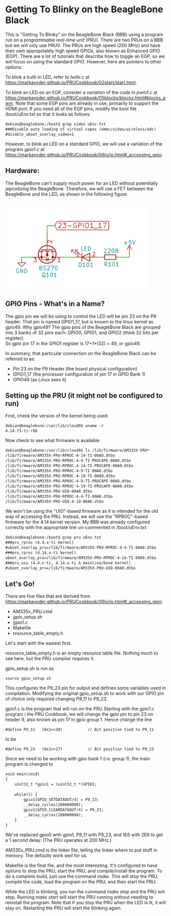 # Getting To Blinky on the BeagleBone Black

This is "Getting To Blinky" on the BeagleBone Black (BBB) using a program run on a *programmable real-time unit* (PRU).
There are two PRUs on a BBB but we will only use PRU0.  The PRUs are high speed (200 MHz) and have
their own appropriately high speed GPIOs, also known as Enhanced GPIO (EGP).  There are a lot of tutorials 
that describe how to toggle an EGP, so we will focus on using the standard GPIO.  However, here are pointers
to other options:

To blink a built-in LED, refer to *hello.c* at https://markayoder.github.io/PRUCookbook/02start/start.html.

To blink an LED on an EGP, consider a variation of the code in *pwm1.c* at https://markayoder.github.io/PRUCookbook/05blocks/blocks.html#blocks_pwm.
Note that some EGP pins are already in use, primarily to support the HDMI port.  If you need all of the EGP pins,
modify the boot file /boot/uEnv.txt so that it looks as follows:
```
debian@beaglebone:/boot$ grep video uEnv.txt
###Disable auto loading of virtual capes (emmc/video/wireless/adc)
#disable_uboot_overlay_video=1
```

However, to blink an LED on a standard GPIO, we will use a variation of the program *gpio1.c* at https://markayoder.github.io/PRUCookbook/06io/io.html#_accessing_gpio.


## Hardware:
The BeagleBone can't supply much power for an LED without potentially jeprodizing the BeagleBone.
Therefore, we will use a FET between the BeagleBone and the LED, as shown in the following figure.

![schematic](https://github.com/AlanFord/Getting-to-more-blinkies/blob/master/Beaglebone%20Black/schematic.png)

## GPIO Pins - What's in a Name?
The gpio pin we will be using to control the LED will be pin 23 on the P9 header.  That pin is named GPIO1_17, but 
is known to the linux kernel as gpio49.  Why gpio49?  The gpio pins of the BeagleBone Black are grouped into 
3 banks of 32 pins each: GPIO0, GPIO1, and GPIO2 (think 32 bits per register).  
So gpio pin 17 in the GPIO1 register is 17+1*(32) = 49, or gpio49.

In summary, that particular connection on the BeagleBone Black can be referred to as:
* Pin 23 on the P9 Header (the board physical configuration)
* GPIO1_17 (the processor configuration of pin 17 in GPIO Bank 1)
* GPIO49 (as Linux sees it)

## Setting up the PRU (it might not be configured to run)
First, check the version of the kernel being used:
```
debian@beaglebone:/var/lib/cloud9$ uname -r
4.14.71-ti-r80
```
Now check to see what firmware is available:
```
debian@beaglebone:/var/lib/cloud9$ ls /lib/firmware/AM335X-PRU*
/lib/firmware/AM335X-PRU-RPROC-4-14-TI-00A0.dtbo          /lib/firmware/AM335X-PRU-RPROC-4-4-TI-PRUCAPE-00A0.dtbo
/lib/firmware/AM335X-PRU-RPROC-4-14-TI-PRUCAPE-00A0.dtbo  /lib/firmware/AM335X-PRU-RPROC-4-9-TI-00A0.dtbo
/lib/firmware/AM335X-PRU-RPROC-4-19-TI-00A0.dtbo          /lib/firmware/AM335X-PRU-RPROC-4-9-TI-PRUCAPE-00A0.dtbo
/lib/firmware/AM335X-PRU-RPROC-4-19-TI-PRUCAPE-00A0.dtbo  /lib/firmware/AM335X-PRU-UIO-00A0.dtbo
/lib/firmware/AM335X-PRU-RPROC-4-4-TI-00A0.dtbo           /lib/firmware/AM335X-PRU-UIO-4-19-00A0.dtbo
```
We won't be using the "UIO"-based firmware as it is intended for the *old* way of accessing the PRU.  Instead,
we will use the "RPROC"-based firmware for the 4.14 kernel version.  My BBB was already configured 
correctly with the appropriate line un-commented in /boot/uEnv.txt:
```
debian@beaglebone:/boot$ grep pru uEnv.txt
###pru_rproc (4.4.x-ti kernel)
#uboot_overlay_pru=/lib/firmware/AM335X-PRU-RPROC-4-4-TI-00A0.dtbo
###pru_rproc (4.14.x-ti kernel)
uboot_overlay_pru=/lib/firmware/AM335X-PRU-RPROC-4-14-TI-00A0.dtbo
###pru_uio (4.4.x-ti, 4.14.x-ti & mainline/bone kernel)
#uboot_overlay_pru=/lib/firmware/AM335X-PRU-UIO-00A0.dtbo
```

## Let's Go!
There are five files that are derived from https://markayoder.github.io/PRUCookbook/06io/io.html#_accessing_gpio:
* AM335x_PRU.cmd
* gpio_setup.sh
* gpio1.c
* Makefile
* resource_table_empty.h

Let's start with the easiest first.

resource_table_empty.h is an empty resource table file.  Nothing much to see here, but the PRU compiler requires it.

gpio_setup.sh is run as 
```
source gpio_setup.sh
```
This configures the P9_23 pin for output and defines some variables used in compilation.  Modifying the original
gpio_setup.sh to work with our GPIO pin of choice only required changing P9_11 to P9_23.

gpio1.c is the program that will run on the PRU
Starting with the gpio1.c program i the PRU Cookbook, we will change the gpio pin to pin 23 on header 9, 
also known as pin 17 in gpio group 1.  Hence change the line
```
#define P9_11   (0x1<<30)           // Bit position tied to P9_11
```
to be
```
#define P9_23   (0x1<<17)           // Bit position tied to P9_23
```
Since we need to be working with gpio bank 1 (i.e. group 1), the main program is changed to
```
void main(void)
{
    uint32_t *gpio1 = (uint32_t *)GPIO1;

    while(1) {
        gpio1[GPIO_SETDATAOUT/4] = P9_23;
        __delay_cycles(200000000);
        gpio1[GPIO_CLEARDATAOUT/4] = P9_23;
        __delay_cycles(200000000);
    }
}
```
We've replaced gpio0 with gpio1, P9_11 with P9_23, and 1E6 with 2E6 to get a 1 second delay. (The
PRU operates at 200 MHz.)

AM335x_PRU.cmd is the linker file, telling the linker where to put stuff in memory.  The defaults work well for us.

Makefile is the final file, and the most interesting.  It's configured to have options to stop the PRU, start the PRU,
and compile/install the program.  To do a complete build, just use the command *make*.  This will stop the PRU, compile
the code, load the program on the PRU, and then start the PRU.

While the LED is blinking, you run the command *make stop* and the PRU will stop.  Running *make start* will
start the PRU running without needing to reinstall the program.  Note that if you stop the PRU when the LED
is lit, it will stay on.  Restarting the PRU will start the blinking again.

